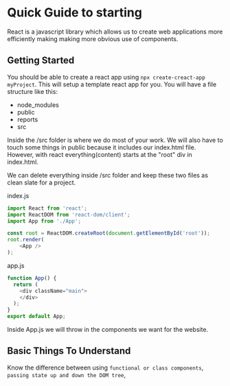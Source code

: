 # Quick Guide to starting
React is a javascript library which allows us to create web applications more efficiently making making more obvious use of components.

## Getting Started
You should be able to create a react app using ```npx create-creact-app myProject```. This will setup a template react app for you. You will have a file structure like this:

<ul>
    <li>node_modules</li>
    <li>public</li>
    <li>reports</li>
    <li>src</li>
</ul>

Inside the /src folder is where we do most of your work. We will also have to touch some things in public because it includes our index.html file. However, with react everything(content) starts at the "root" div in index.html. 

We can delete everything inside /src folder and keep these two files as clean slate for a project. 

index.js
```javascript
import React from 'react';
import ReactDOM from 'react-dom/client';
import App from './App';

const root = ReactDOM.createRoot(document.getElementById('root'));
root.render(
    <App />
);
```

app.js
```javascript
function App() {
  return (
    <div className="main">
    </div>
  );
}
export default App;
```

Inside App.js we will throw in the components we want for the website.

## Basic Things To Understand
Know the difference between using ```functional or class components```, ```passing state up and down the DOM tree```, 